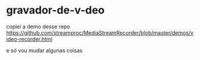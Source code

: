 # gravador-de-v-deo

copiei a demo desse repo
https://github.com/streamproc/MediaStreamRecorder/blob/master/demos/video-recorder.html

e só vou mudar algunas coisas 
